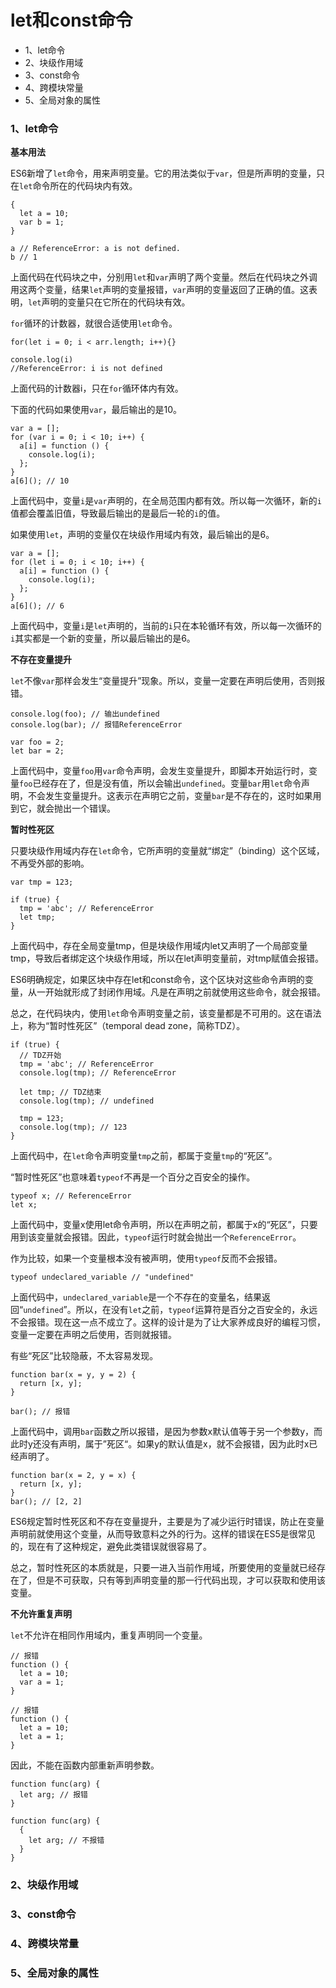 # let和const命令

- 1、let命令
- 2、块级作用域
- 3、const命令
- 4、跨模块常量
- 5、全局对象的属性

### 1、let命令

**基本用法**

ES6新增了`let`命令，用来声明变量。它的用法类似于`var`，但是所声明的变量，只在`let`命令所在的代码块内有效。

	{
	  let a = 10;
	  var b = 1;
	}
	
	a // ReferenceError: a is not defined.
	b // 1

上面代码在代码块之中，分别用`let`和`var`声明了两个变量。然后在代码块之外调用这两个变量，结果`let`声明的变量报错，`var`声明的变量返回了正确的值。这表明，`let`声明的变量只在它所在的代码块有效。

`for`循环的计数器，就很合适使用`let`命令。

	for(let i = 0; i < arr.length; i++){}
	
	console.log(i)
	//ReferenceError: i is not defined

上面代码的计数器i，只在`for`循环体内有效。

下面的代码如果使用`var`，最后输出的是10。

	var a = [];
	for (var i = 0; i < 10; i++) {
	  a[i] = function () {
	    console.log(i);
	  };
	}
	a[6](); // 10

上面代码中，变量`i`是`var`声明的，在全局范围内都有效。所以每一次循环，新的`i`值都会覆盖旧值，导致最后输出的是最后一轮的`i`的值。

如果使用`let`，声明的变量仅在块级作用域内有效，最后输出的是6。

	var a = [];
	for (let i = 0; i < 10; i++) {
	  a[i] = function () {
	    console.log(i);
	  };
	}
	a[6](); // 6

上面代码中，变量`i`是`let`声明的，当前的`i`只在本轮循环有效，所以每一次循环的`i`其实都是一个新的变量，所以最后输出的是6。

**不存在变量提升**


`let`不像`var`那样会发生“变量提升”现象。所以，变量一定要在声明后使用，否则报错。

	console.log(foo); // 输出undefined
	console.log(bar); // 报错ReferenceError
	
	var foo = 2;
	let bar = 2;

上面代码中，变量`foo`用`var`命令声明，会发生变量提升，即脚本开始运行时，变量`foo`已经存在了，但是没有值，所以会输出`undefined`。变量`bar`用`let`命令声明，不会发生变量提升。这表示在声明它之前，变量`bar`是不存在的，这时如果用到它，就会抛出一个错误。

**暂时性死区**

只要块级作用域内存在`let`命令，它所声明的变量就“绑定”（binding）这个区域，不再受外部的影响。

	var tmp = 123;
	
	if (true) {
	  tmp = 'abc'; // ReferenceError
	  let tmp;
	}

上面代码中，存在全局变量tmp，但是块级作用域内let又声明了一个局部变量tmp，导致后者绑定这个块级作用域，所以在let声明变量前，对tmp赋值会报错。

ES6明确规定，如果区块中存在let和const命令，这个区块对这些命令声明的变量，从一开始就形成了封闭作用域。凡是在声明之前就使用这些命令，就会报错。

总之，在代码块内，使用`let`命令声明变量之前，该变量都是不可用的。这在语法上，称为“暂时性死区”（temporal dead zone，简称TDZ）。

	if (true) {
	  // TDZ开始
	  tmp = 'abc'; // ReferenceError
	  console.log(tmp); // ReferenceError
	
	  let tmp; // TDZ结束
	  console.log(tmp); // undefined
	
	  tmp = 123;
	  console.log(tmp); // 123
	}

上面代码中，在`let`命令声明变量`tmp`之前，都属于变量`tmp`的“死区”。

“暂时性死区”也意味着`typeof`不再是一个百分之百安全的操作。

	typeof x; // ReferenceError
	let x;

上面代码中，变量x使用let命令声明，所以在声明之前，都属于x的“死区”，只要用到该变量就会报错。因此，`typeof`运行时就会抛出一个`ReferenceError`。

作为比较，如果一个变量根本没有被声明，使用`typeof`反而不会报错。

	typeof undeclared_variable // "undefined"

上面代码中，`undeclared_variable`是一个不存在的变量名，结果返回“`undefined`”。所以，在没有`let`之前，`typeof`运算符是百分之百安全的，永远不会报错。现在这一点不成立了。这样的设计是为了让大家养成良好的编程习惯，变量一定要在声明之后使用，否则就报错。

有些“死区”比较隐蔽，不太容易发现。

	function bar(x = y, y = 2) {
	  return [x, y];
	}
	
	bar(); // 报错

上面代码中，调用`bar`函数之所以报错，是因为参数x默认值等于另一个参数y，而此时y还没有声明，属于”死区“。如果y的默认值是x，就不会报错，因为此时x已经声明了。

	function bar(x = 2, y = x) {
	  return [x, y];
	}
	bar(); // [2, 2]

ES6规定暂时性死区和不存在变量提升，主要是为了减少运行时错误，防止在变量声明前就使用这个变量，从而导致意料之外的行为。这样的错误在ES5是很常见的，现在有了这种规定，避免此类错误就很容易了。

总之，暂时性死区的本质就是，只要一进入当前作用域，所要使用的变量就已经存在了，但是不可获取，只有等到声明变量的那一行代码出现，才可以获取和使用该变量。

**不允许重复声明**

`let`不允许在相同作用域内，重复声明同一个变量。

	// 报错
	function () {
	  let a = 10;
	  var a = 1;
	}
	
	// 报错
	function () {
	  let a = 10;
	  let a = 1;
	}

因此，不能在函数内部重新声明参数。

	function func(arg) {
	  let arg; // 报错
	}
	
	function func(arg) {
	  {
	    let arg; // 不报错
	  }
	}

### 2、块级作用域

### 3、const命令

### 4、跨模块常量

### 5、全局对象的属性